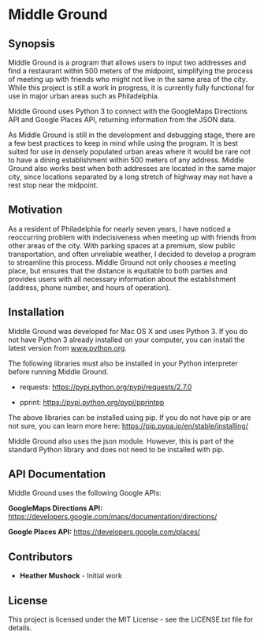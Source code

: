 <h1>Middle Ground</h1>

<h2>Synopsis</h2>

Middle Ground is a program that allows users to input two addresses and find a restaurant within 500 meters of the midpoint, simplifying the process of meeting up with friends who might not live in the same area of the city. While this project is still a work in progress, it is currently fully functional for use in major urban areas such as Philadelphia.

Middle Ground uses Python 3 to connect with the GoogleMaps Directions API and Google Places API, returning information from the JSON data.

As Middle Ground is still in the development and debugging stage, there are a few best practices to keep in mind while using the program. It is best suited for use in densely populated urban areas where it would be rare not to have a dining establishment within 500 meters of any address. Middle Ground also works best when both addresses are located in the same major city, since locations separated by a long stretch of highway may not have a rest stop near the midpoint. 

<h2>Motivation</h2>

As a resident of Philadelphia for nearly seven years, I have noticed a reoccurring problem with indecisiveness when meeting up with friends from other areas of the city. With parking spaces at a premium, slow public transportation, and often unreliable weather, I decided to develop a program to streamline this process. Middle Ground not only chooses a meeting place, but ensures that the distance is equitable to both parties and provides users with all necessary information about the establishment (address, phone number, and hours of operation).

<h2>Installation</h2>

Middle Ground was developed for Mac OS X and uses Python 3. If you do not have Python 3 already installed on your computer, you can install the latest version from www.python.org.

The following libraries must also be installed in your Python interpreter before running Middle Ground. 

   - requests: https://pypi.python.org/pypi/requests/2.7.0

   - pprint: https://pypi.python.org/pypi/pprintpp

The above libraries can be installed using pip. If you do not have pip or are not sure, you can learn more here: https://pip.pypa.io/en/stable/installing/

Middle Ground also uses the json module. However, this is part of the standard Python library and does not need to be installed with pip.

<h2>API Documentation</h2>

Middle Ground uses the following Google APIs:

**GoogleMaps Directions API:** https://developers.google.com/maps/documentation/directions/

**Google Places API:** https://developers.google.com/places/

<h2>Contributors</h2>

* **Heather Mushock** - Initial work

<h2>License</h2>

This project is licensed under the MIT License - see the LICENSE.txt file for details.
